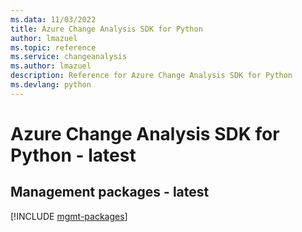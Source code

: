 ```yaml
---
ms.data: 11/03/2022
title: Azure Change Analysis SDK for Python
author: lmazuel
ms.topic: reference
ms.service: changeanalysis
ms.author: lmazuel
description: Reference for Azure Change Analysis SDK for Python
ms.devlang: python
---
```

# Azure Change Analysis SDK for Python - latest

## Management packages - latest
[!INCLUDE [mgmt-packages](change-analysis-mgmt-index.md)]